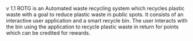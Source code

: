 v 1.1
ROTG is an Automated waste recycling system which recycles plastic waste with a goal to reduce plastic waste in public spots.
It consists of an interactive user application and a smart recycle bin. The user interacts with the bin using the application
to recycle plastic waste in return for points which can be credited for rewards.
